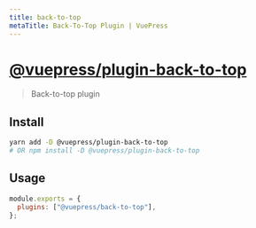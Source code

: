 ```yaml
---
title: back-to-top
metaTitle: Back-To-Top Plugin | VuePress
---
```


# [@vuepress/plugin-back-to-top](https://github.com/vuejs/vuepress/tree/master/packages/%40vuepress/plugin-back-to-top)

> Back-to-top plugin

## Install

```bash
yarn add -D @vuepress/plugin-back-to-top
# OR npm install -D @vuepress/plugin-back-to-top
```

## Usage

```javascript
module.exports = {
  plugins: ["@vuepress/back-to-top"],
};
```
